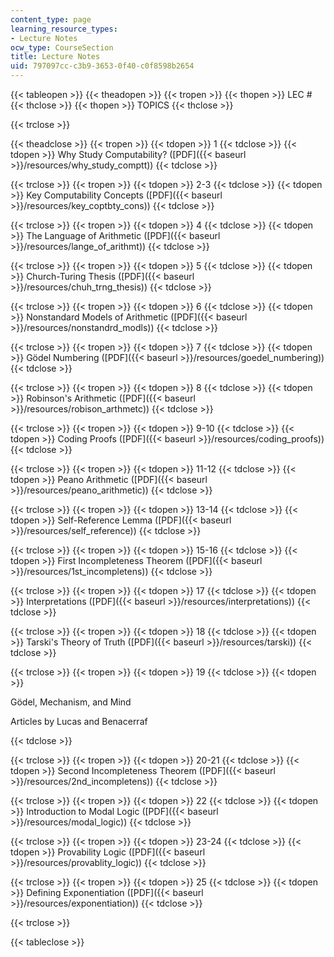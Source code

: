 ```yaml
---
content_type: page
learning_resource_types:
- Lecture Notes
ocw_type: CourseSection
title: Lecture Notes
uid: 797097cc-c3b9-3653-0f40-c0f8598b2654
---
```


{{< tableopen >}}
{{< theadopen >}}
{{< tropen >}}
{{< thopen >}}
LEC #
{{< thclose >}}
{{< thopen >}}
TOPICS
{{< thclose >}}

{{< trclose >}}

{{< theadclose >}}
{{< tropen >}}
{{< tdopen >}}
1
{{< tdclose >}}
{{< tdopen >}}
Why Study Computability? ([PDF]({{< baseurl >}}/resources/why_study_comptt))
{{< tdclose >}}

{{< trclose >}}
{{< tropen >}}
{{< tdopen >}}
2-3
{{< tdclose >}}
{{< tdopen >}}
Key Computability Concepts ([PDF]({{< baseurl >}}/resources/key_coptbty_cons))
{{< tdclose >}}

{{< trclose >}}
{{< tropen >}}
{{< tdopen >}}
4
{{< tdclose >}}
{{< tdopen >}}
The Language of Arithmetic ([PDF]({{< baseurl >}}/resources/lange_of_arithmt))
{{< tdclose >}}

{{< trclose >}}
{{< tropen >}}
{{< tdopen >}}
5
{{< tdclose >}}
{{< tdopen >}}
Church-Turing Thesis ([PDF]({{< baseurl >}}/resources/chuh_trng_thesis))
{{< tdclose >}}

{{< trclose >}}
{{< tropen >}}
{{< tdopen >}}
6
{{< tdclose >}}
{{< tdopen >}}
Nonstandard Models of Arithmetic ([PDF]({{< baseurl >}}/resources/nonstandrd_modls))
{{< tdclose >}}

{{< trclose >}}
{{< tropen >}}
{{< tdopen >}}
7
{{< tdclose >}}
{{< tdopen >}}
Gödel Numbering ([PDF]({{< baseurl >}}/resources/goedel_numbering))
{{< tdclose >}}

{{< trclose >}}
{{< tropen >}}
{{< tdopen >}}
8
{{< tdclose >}}
{{< tdopen >}}
Robinson's Arithmetic ([PDF]({{< baseurl >}}/resources/robison_arthmetc))
{{< tdclose >}}

{{< trclose >}}
{{< tropen >}}
{{< tdopen >}}
9-10
{{< tdclose >}}
{{< tdopen >}}
Coding Proofs ([PDF]({{< baseurl >}}/resources/coding_proofs))
{{< tdclose >}}

{{< trclose >}}
{{< tropen >}}
{{< tdopen >}}
11-12
{{< tdclose >}}
{{< tdopen >}}
Peano Arithmetic ([PDF]({{< baseurl >}}/resources/peano_arithmetic))
{{< tdclose >}}

{{< trclose >}}
{{< tropen >}}
{{< tdopen >}}
13-14
{{< tdclose >}}
{{< tdopen >}}
Self-Reference Lemma ([PDF]({{< baseurl >}}/resources/self_reference))
{{< tdclose >}}

{{< trclose >}}
{{< tropen >}}
{{< tdopen >}}
15-16
{{< tdclose >}}
{{< tdopen >}}
First Incompleteness Theorem ([PDF]({{< baseurl >}}/resources/1st_incompletens))
{{< tdclose >}}

{{< trclose >}}
{{< tropen >}}
{{< tdopen >}}
17
{{< tdclose >}}
{{< tdopen >}}
Interpretations ([PDF]({{< baseurl >}}/resources/interpretations))
{{< tdclose >}}

{{< trclose >}}
{{< tropen >}}
{{< tdopen >}}
18
{{< tdclose >}}
{{< tdopen >}}
Tarski's Theory of Truth ([PDF]({{< baseurl >}}/resources/tarski))
{{< tdclose >}}

{{< trclose >}}
{{< tropen >}}
{{< tdopen >}}
19
{{< tdclose >}}
{{< tdopen >}}


Gödel, Mechanism, and Mind

Articles by Lucas and Benacerraf


{{< tdclose >}}

{{< trclose >}}
{{< tropen >}}
{{< tdopen >}}
20-21
{{< tdclose >}}
{{< tdopen >}}
Second Incompleteness Theorem ([PDF]({{< baseurl >}}/resources/2nd_incompletens))
{{< tdclose >}}

{{< trclose >}}
{{< tropen >}}
{{< tdopen >}}
22
{{< tdclose >}}
{{< tdopen >}}
Introduction to Modal Logic ([PDF]({{< baseurl >}}/resources/modal_logic))
{{< tdclose >}}

{{< trclose >}}
{{< tropen >}}
{{< tdopen >}}
23-24
{{< tdclose >}}
{{< tdopen >}}
Provability Logic ([PDF]({{< baseurl >}}/resources/provablity_logic))
{{< tdclose >}}

{{< trclose >}}
{{< tropen >}}
{{< tdopen >}}
25
{{< tdclose >}}
{{< tdopen >}}
Defining Exponentiation ([PDF]({{< baseurl >}}/resources/exponentiation))
{{< tdclose >}}

{{< trclose >}}

{{< tableclose >}}